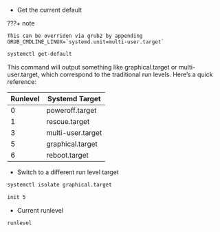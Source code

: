 * Get the current default

???+ note

    This can be overriden via grub2 by appending
    GRUB_CMDLINE_LINUX=`systemd.unit=multi-user.target`

```bash
systemctl get-default
```

This command will output something like graphical.target or multi-user.target, which correspond to the traditional run levels. Here’s a quick reference:

| Runlevel | Systemd Target      |
|----------|---------------------|
| 0        | poweroff.target     |
| 1        | rescue.target       |
| 3        | multi-user.target   |
| 5        | graphical.target    |
| 6        | reboot.target       |

* Switch to a different run level target

```bash
systemctl isolate graphical.target
```

```bash
init 5
```

* Current runlevel

```bash
runlevel
```
